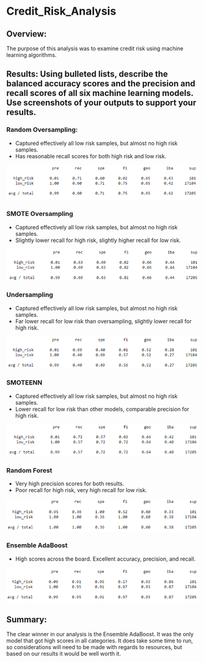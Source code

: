 # Credit_Risk_Analysis

## Overview:

The purpose of this analysis was to examine credit risk using machine learning algorithms.

## Results: Using bulleted lists, describe the balanced accuracy scores and the precision and recall scores of all six machine learning models. Use screenshots of your outputs to support your results.

### Random Oversampling:
 - Captured effectively all low risk samples, but almost no high risk samples.
 - Has reasonable recall scores for both high risk and low risk.

![img](https://github.com/kchavez05/Credit_Risk_Analysis/blob/main/Images/random_oversampling.PNG)

### SMOTE Oversampling
 - Captured effectively all low risk samples, but almost no high risk samples.
 - Slightly lower recall for high risk, slightly higher recall for low risk.

![img](https://github.com/kchavez05/Credit_Risk_Analysis/blob/main/Images/smote_oversampling.PNG)

### Undersampling
 - Captured effectively all low risk samples, but almost no high risk samples.
 - Far lower recall for low risk than oversampling, slightly lower recall for high risk.

![img](https://github.com/kchavez05/Credit_Risk_Analysis/blob/main/Images/undersampling.PNG)

### SMOTEENN
 - Captured effectively all low risk samples, but almost no high risk samples.
 - Lower recall for low risk than other models, comparable precision for high risk.

![img](https://github.com/kchavez05/Credit_Risk_Analysis/blob/main/Images/smoteenn.PNG)

### Random Forest
 - Very high precision scores for both results.
 - Poor recall for high risk, very high recall for low risk.

![img](https://github.com/kchavez05/Credit_Risk_Analysis/blob/main/Images/random_forest.PNG)

### Ensemble AdaBoost
 - High scores across the board.  Excellent accuracy, precision, and recall.

![img](https://github.com/kchavez05/Credit_Risk_Analysis/blob/main/Images/AdaBoost.PNG)

## Summary:

The clear winner in our analysis is the Ensemble AdaBoost.  It was the only model that got high scores in all categories.  It does take some time to run, so considerations will need to be made with regards to resources, but based on our results it would be well worth it.
